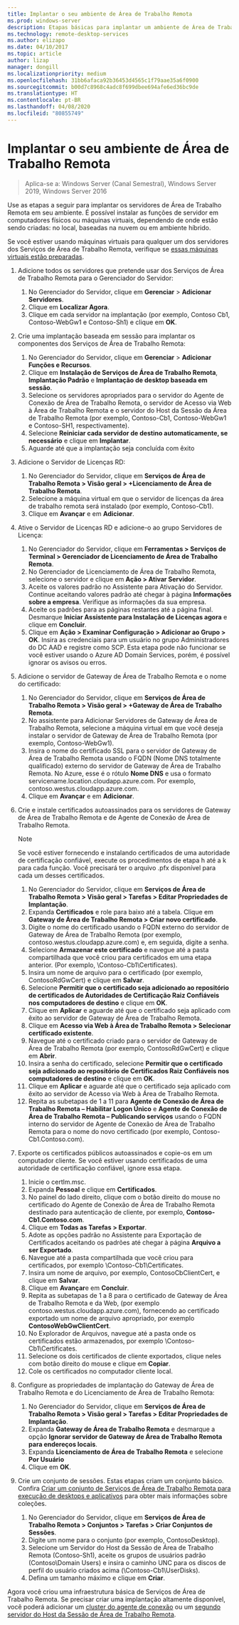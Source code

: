 ```yaml
---
title: Implantar o seu ambiente de Área de Trabalho Remota
ms.prod: windows-server
description: Etapas básicas para implantar um ambiente de Área de Trabalho Remota.
ms.technology: remote-desktop-services
ms.author: elizapo
ms.date: 04/10/2017
ms.topic: article
author: lizap
manager: dongill
ms.localizationpriority: medium
ms.openlocfilehash: 31bb6afaca92b36453d4565c1f79aae35a6f0900
ms.sourcegitcommit: b00d7c8968c4adc8f699dbee694afe6ed36bc9de
ms.translationtype: HT
ms.contentlocale: pt-BR
ms.lasthandoff: 04/08/2020
ms.locfileid: "80855749"
---
```

# <a name="deploy-your-remote-desktop-environment"></a>Implantar o seu ambiente de Área de Trabalho Remota

>Aplica-se a: Windows Server (Canal Semestral), Windows Server 2019, Windows Server 2016

Use as etapas a seguir para implantar os servidores de Área de Trabalho Remota em seu ambiente. É possível instalar as funções de servidor em computadores físicos ou máquinas virtuais, dependendo de onde estão sendo criadas: no local, baseadas na nuvem ou em ambiente híbrido. 

Se você estiver usando máquinas virtuais para qualquer um dos servidores dos Serviços de Área de Trabalho Remota, verifique se [essas máquinas virtuais estão preparadas](rds-prepare-vms.md).
  
  
1.  Adicione todos os servidores que pretende usar dos Serviços de Área de Trabalho Remota para o Gerenciador do Servidor:  
    1.  No Gerenciador do Servidor, clique em **Gerenciar** > **Adicionar Servidores**.  
    2.  Clique em **Localizar Agora**.  
    3.  Clique em cada servidor na implantação (por exemplo, Contoso Cb1, Contoso-WebGw1 e Contoso-Sh1) e clique em **OK**.  
2.  Crie uma implantação baseada em sessão para implantar os componentes dos Serviços de Área de Trabalho Remota:  
    1.  No Gerenciador do Servidor, clique em **Gerenciar** > **Adicionar Funções e Recursos**.  
    2.  Clique em **Instalação de Serviços de Área de Trabalho Remota**, **Implantação Padrão** e **Implantação de desktop baseada em sessão**.  
    3.  Selecione os servidores apropriados para o servidor do Agente de Conexão de Área de Trabalho Remota, o servidor de Acesso via Web à Área de Trabalho Remota e o servidor do Host da Sessão da Área de Trabalho Remota (por exemplo, Contoso-Cb1, Contoso-WebGw1 e Contoso-SH1, respectivamente).  
    4.  Selecione **Reiniciar cada servidor de destino automaticamente, se necessário** e clique em **Implantar**.  
    5.  Aguarde até que a implantação seja concluída com êxito  
3.  Adicione o Servidor de Licenças RD:  
    1.  No Gerenciador do Servidor, clique em **Serviços de Área de Trabalho Remota > Visão geral > +Licenciamento de Área de Trabalho Remota**.  
    2.  Selecione a máquina virtual em que o servidor de licenças da área de trabalho remota será instalado (por exemplo, Contoso-Cb1).  
    3.  Clique em **Avançar** e em **Adicionar**.  
4.  Ative o Servidor de Licenças RD e adicione-o ao grupo Servidores de Licença:  
    1.  No Gerenciador do Servidor, clique em **Ferramentas > Serviços de Terminal > Gerenciador de Licenciamento de Área de Trabalho Remota**.  
    2.  No Gerenciador de Licenciamento de Área de Trabalho Remota, selecione o servidor e clique em **Ação > Ativar Servidor**.  
    3.  Aceite os valores padrão no Assistente para Ativação do Servidor. Continue aceitando valores padrão até chegar à página **Informações sobre a empresa**. Verifique as informações da sua empresa.  
    4.  Aceite os padrões para as páginas restantes até a página final. Desmarque **Iniciar Assistente para Instalação de Licenças agora** e clique em **Concluir**.  
    5.  Clique em **Ação > Examinar Configuração > Adicionar ao Grupo > OK**. Insira as credenciais para um usuário no grupo Administradores do DC AAD e registre como SCP. Esta etapa pode não funcionar se você estiver usando o Azure AD Domain Services, porém, é possível ignorar os avisos ou erros.  
5.  Adicione o servidor de Gateway de Área de Trabalho Remota e o nome do certificado:  
    1.  No Gerenciador do Servidor, clique em **Serviços de Área de Trabalho Remota > Visão geral > +Gateway de Área de Trabalho Remota**.  
    2.  No assistente para Adicionar Servidores de Gateway de Área de Trabalho Remota, selecione a máquina virtual em que você deseja instalar o servidor de Gateway de Área de Trabalho Remota (por exemplo, Contoso-WebGw1).  
    3.  Insira o nome do certificado SSL para o servidor de Gateway de Área de Trabalho Remota usando o FQDN (Nome DNS totalmente qualificado) externo do servidor de Gateway de Área de Trabalho Remota. No Azure, esse é o rótulo **Nome DNS** e usa o formato servicename.location.cloudapp.azure.com. Por exemplo, contoso.westus.cloudapp.azure.com.  
    4.  Clique em **Avançar** e em **Adicionar**.
6.  Crie e instale certificados autoassinados para os servidores de Gateway de Área de Trabalho Remota e de Agente de Conexão de Área de Trabalho Remota.

       > [!NOTE]
       > Se você estiver fornecendo e instalando certificados de uma autoridade de certificação confiável, execute os procedimentos de etapa h até a k para cada função. Você precisará ter o arquivo .pfx disponível para cada um desses certificados.
       
    1.  No Gerenciador do Servidor, clique em **Serviços de Área de Trabalho Remota > Visão geral > Tarefas > Editar Propriedades de Implantação**.  
    2.  Expanda **Certificados** e role para baixo até a tabela. Clique em **Gateway de Área de Trabalho Remota > Criar novo certificado**.  
    3.  Digite o nome do certificado usando o FQDN externo do servidor de Gateway de Área de Trabalho Remota (por exemplo, contoso.westus.cloudapp.azure.com) e, em seguida, digite a senha.  
    4.  Selecione **Armazenar este certificado** e navegue até a pasta compartilhada que você criou para certificados em uma etapa anterior. (Por exemplo, \Contoso-Cb1\Certificates).  
    5.  Insira um nome de arquivo para o certificado (por exemplo, ContosoRdGwCert) e clique em **Salvar**.  
    6.  Selecione **Permitir que o certificado seja adicionado ao repositório de certificados de Autoridades de Certificação Raiz Confiáveis nos computadores de destino** e clique em **OK**.  
    7.  Clique em **Aplicar** e aguarde até que o certificado seja aplicado com êxito ao servidor de Gateway de Área de Trabalho Remota.  
    8.  Clique em **Acesso via Web à Área de Trabalho Remota > Selecionar certificado existente**.  
    9.  Navegue até o certificado criado para o servidor de Gateway de Área de Trabalho Remota (por exemplo, ContosoRdGwCert) e clique em **Abrir**.  
    10. Insira a senha do certificado, selecione **Permitir que o certificado seja adicionado ao repositório de Certificados Raiz Confiáveis nos computadores de destino** e clique em **OK**.  
    11. Clique em **Aplicar** e aguarde até que o certificado seja aplicado com êxito ao servidor de Acesso via Web à Área de Trabalho Remota.  
    12. Repita as subetapas de 1 a 11 para **Agente de Conexão de Área de Trabalho Remota – Habilitar Logon Único** e **Agente de Conexão de Área de Trabalho Remota – Publicando serviços** usando o FQDN interno do servidor de Agente de Conexão de Área de Trabalho Remota para o nome do novo certificado (por exemplo, Contoso-Cb1.Contoso.com).  
7.  Exporte os certificados públicos autoassinados e copie-os em um computador cliente. Se você estiver usando certificados de uma autoridade de certificação confiável, ignore essa etapa.  
    1.  Inicie o certlm.msc.  
    2.  Expanda **Pessoal** e clique em **Certificados**.  
    3.  No painel do lado direito, clique com o botão direito do mouse no certificado do Agente de Conexão de Área de Trabalho Remota destinado para autenticação de cliente, por exemplo, **Contoso-Cb1.Contoso.com**.  
    4.  Clique em **Todas as Tarefas > Exportar**.  
    5.  Adote as opções padrão no Assistente para Exportação de Certificados aceitando os padrões até chegar à página **Arquivo a ser Exportado**.  
    6.  Navegue até a pasta compartilhada que você criou para certificados, por exemplo \Contoso-Cb1\Certificates.  
    7.  Insira um nome de arquivo, por exemplo, ContosoCbClientCert, e clique em **Salvar**.  
    8.  Clique em **Avançar**e em **Concluir**.  
    9.  Repita as subetapas de 1 a 8 para o certificado de Gateway de Área de Trabalho Remota e da Web, (por exemplo contoso.westus.cloudapp.azure.com), fornecendo ao certificado exportado um nome de arquivo apropriado, por exemplo **ContosoWebGwClientCert**.  
    10. No Explorador de Arquivos, navegue até a pasta onde os certificados estão armazenados, por exemplo \Contoso-Cb1\Certificates.  
    11. Selecione os dois certificados de cliente exportados, clique neles com botão direito do mouse e clique em **Copiar**.  
    12. Cole os certificados no computador cliente local.  
8.  Configure as propriedades de implantação do Gateway de Área de Trabalho Remota e do Licenciamento de Área de Trabalho Remota:  
    1.  No Gerenciador do Servidor, clique em **Serviços de Área de Trabalho Remota > Visão geral > Tarefas > Editar Propriedades de Implantação**.  
    2.  Expanda **Gateway de Área de Trabalho Remota** e desmarque a opção **Ignorar servidor de Gateway de Área de Trabalho Remota para endereços locais**.  
    3.  Expanda **Licenciamento de Área de Trabalho Remota** e selecione **Por Usuário**  
    4.  Clique em **OK**.  
10. Crie um conjunto de sessões. Estas etapas criam um conjunto básico. Confira [Criar um conjunto de Serviços de Área de Trabalho Remota para execução de desktops e aplicativos](rds-create-collection.md) para obter mais informações sobre coleções.
 
    1.  No Gerenciador do Servidor, clique em **Serviços de Área de Trabalho Remota > Conjuntos > Tarefas > Criar Conjuntos de Sessões**.  
    2.  Digite um nome para o conjunto (por exemplo, ContosoDesktop).  
    3.  Selecione um Servidor do Host da Sessão de Área de Trabalho Remota (Contoso-Sh1), aceite os grupos de usuários padrão (Contoso\Domain Users) e insira o caminho UNC para os discos de perfil do usuário criados acima (\Contoso-Cb1\UserDisks).  
    4.  Defina um tamanho máximo e clique em **Criar**.  
  

Agora você criou uma infraestrutura básica de Serviços de Área de Trabalho Remota. Se precisar criar uma implantação altamente disponível, você poderá adicionar um [cluster do agente de conexão](rds-connection-broker-cluster.md) ou um [segundo servidor do Host da Sessão de Área de Trabalho Remota](rds-scale-rdsh-farm.md).

